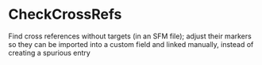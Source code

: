 # CheckCrossRefs
Find cross references without targets (in an SFM file); adjust their markers so they can be imported into a custom field and linked manually, instead of creating a spurious entry
